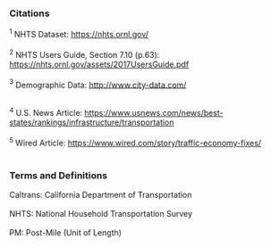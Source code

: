 ### Citations

$^{1}$ NHTS Dataset: https://nhts.ornl.gov/
<br></br>
$^{2}$ NHTS Users Guide, Section 7.10 (p.63): https://nhts.ornl.gov/assets/2017UsersGuide.pdf
<br></br>
$^{3}$ Demographic Data: http://www.city-data.com/
<br></br>

$^{4}$ U.S. News Article: https://www.usnews.com/news/best-states/rankings/infrastructure/transportation
<br></br>
$^{5}$ Wired Article: https://www.wired.com/story/traffic-economy-fixes/
<br></br>

### Terms and Definitions

Caltrans: California Department of Transportation
<br></br>
NHTS: National Household Transportation Survey
<br></br>
PM: Post-Mile (Unit of Length)
